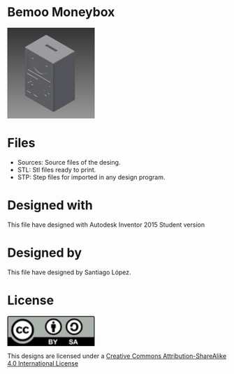# Bemoo Moneybox
<img src="bemoo.moneybox.png" width="200" align = "center">

# Files
* Sources: Source files of the desing.
* STL: Stl files ready to print.
* STP: Step files for imported in any design program.

# Designed with
This file have designed with Autodesk Inventor 2015 Student version

# Designed by
This file have designed by Santiago López.

# License
<img src="../by-sa.png" width="200" align = "center">

This designs are licensed under a [Creative Commons Attribution-ShareAlike 4.0 International License](http://creativecommons.org/licenses/by-sa/4.0/)

